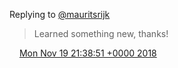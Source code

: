 Replying to [@mauritsrijk](https://twitter.com/mauritsrijk/status/1064424528661700609)

> Learned something new, thanks\!

<img src="../../media/tweet.ico" width="12" /> [Mon Nov 19 21:38:51 +0000 2018](https://twitter.com/DromerDenker/status/1064634130325999616)